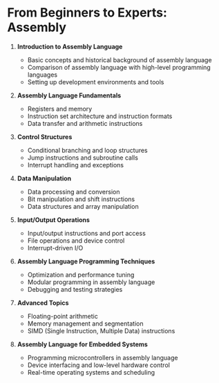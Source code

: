 # From Beginners to Experts: Assembly

1. **Introduction to Assembly Language**
   - Basic concepts and historical background of assembly language
   - Comparison of assembly language with high-level programming languages
   - Setting up development environments and tools

2. **Assembly Language Fundamentals**
   - Registers and memory
   - Instruction set architecture and instruction formats
   - Data transfer and arithmetic instructions

3. **Control Structures**
   - Conditional branching and loop structures
   - Jump instructions and subroutine calls
   - Interrupt handling and exceptions

4. **Data Manipulation**
   - Data processing and conversion
   - Bit manipulation and shift instructions
   - Data structures and array manipulation

5. **Input/Output Operations**
   - Input/output instructions and port access
   - File operations and device control
   - Interrupt-driven I/O

6. **Assembly Language Programming Techniques**
   - Optimization and performance tuning
   - Modular programming in assembly language
   - Debugging and testing strategies

7. **Advanced Topics**
   - Floating-point arithmetic
   - Memory management and segmentation
   - SIMD (Single Instruction, Multiple Data) instructions

8. **Assembly Language for Embedded Systems**
   - Programming microcontrollers in assembly language
   - Device interfacing and low-level hardware control
   - Real-time operating systems and scheduling
